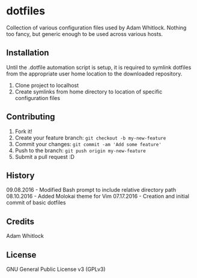 # dotfiles

Collection of various configuration files used by Adam Whitlock. Nothing too fancy, but generic enough to be used across various hosts.

## Installation

Until the .dotfile automation script is setup, it is required to symlink
dotfiles from the appropriate user home location to the downloaded repository.

1. Clone project to localhost
2. Create symlinks from home directory to location of specific configuration files

## Contributing

1. Fork it!
2. Create your feature branch: `git checkout -b my-new-feature`
3. Commit your changes: `git commit -am 'Add some feature'`
4. Push to the branch: `git push origin my-new-feature`
5. Submit a pull request :D

## History

09.08.2016 - Modified Bash prompt to include relative directory path
08.10.2016 - Added Molokai theme for Vim
07.17.2016 - Creation and initial commit of basic dotfiles

## Credits

Adam Whitlock

## License

GNU General Public License v3 (GPLv3)
